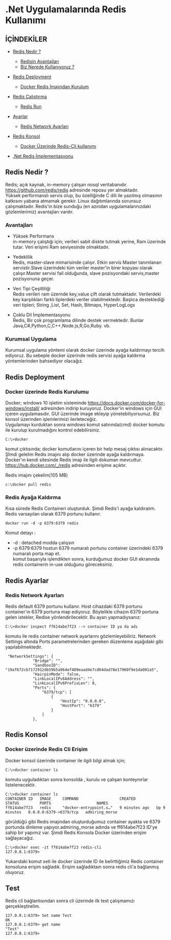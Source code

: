 # .Net Uygulamalarında Redis Kullanımı

## İÇİNDEKİLER

- [Redis Nedir ?](#redis-nedir)
  - [Redisin Avantajları](#Avantajları) 
  - [Biz Nerede Kullanıyoruz ?](#Kurumsal-Uygulama)
- [Redis Deployment](#redis-kurulum)  
  - [Docker  Redis İmajından Kurulum ](#Docker-üzerinde-Redis-Kurulumu )  
- [Redis Çalıştırma](#redis)  
  - [Redis Run](#Redis-Ayağa-Kaldırma)  
- [Ayarlar](#Redis-ayar)  

  - [Redis Network Ayarları](#Redis-Network-Ayarları)  
- [Redis Konsol](#redis-konsol)     
   - [Docker Üzerinde Redis-Cli kullanımı](#Docker-üzerinde-Redis-Cli-Erişim)  
- [.Net Redis İmplementasyonu](#redis-dotnet)
  
## Redis Nedir ?  
Redis; açık kaynak, in-memory çalışan nosql veritabanıdır. https://github.com/redis/redis adresinde reposu yer almaktadır.  
Yüksek performanslı servis olup, bu özelliğinde C dili ile yazılmış olmasının katkısını yabana atmamak gerekir. Linux dağıtımlarında sorunsuz çalışmaktadır. Redis'in bize sunduğu (en azından uygulamalarınızdaki gözlemlerimiz) avantajları vardır. 
### Avantajları
* Yüksek Performans  
in-memory çalıştığı için; verileri sabit diskte tutmak yerine, Ram üzerinde tutar. Veri erişimi Ram seviyesinde olmaktadır.
* Yedeklilik  
Redis, master-slave mimarisinde çalışır. Etkin servis Master tanımlanan servistir.Slave üzerindeki tüm veriler master'in birer kopyası olarak çalışır.Master servisi  fail olduğunda, slave pozisyondaki servis,master pozisyonuna geçer. 

* Veri Tipi Çeşitliliği  
Redis verileri ram üzernde key,value çift olarak tutmaktadır. Verilerdeki key karşılıkları farklı tiplerdeki veriler olabilmektedir. Başlıca desteklediği veri tipleri; String ,List, Set, Hash, Bitmaps, HyperLogLogs

* Çoklu Dil İmplementasyonu  
Redis, Bir çok programlama dilinde destek vermektedir. Bunlar Java,C#,Python,C,C++,Node.js,R,Go,Ruby. vb.  
### Kurumsal Uygulama    

Kurumsal uygulama yöntemi olarak docker üzerinde ayağa kaldırmayı tercih ediyoruz. Bu sebeple docker üzerinde redis servisi ayağa kaldırma yöntemlerinden bahsediyor olacağız.
## Redis Deployment  

### Docker üzerinde Redis Kurulumu  
Docker; windows 10 işletim sisteminde https://docs.docker.com/docker-for-windows/install/ adresinden indirip kuruyoruz. Docker'in windows için GUI içeren uygulamasıdır. GUI üzerinde image ekleyip yönetebiliyorsunuz. Biz konsol üzerinden işlemlerimizi ilerleteceğiz.  
Uygulamayı kurduktan sonra windows komut satırında(cmd) docker komutu ile kurulup kurulmadığını kontrol edebilirsiniz.
```
C:\>docker 
```


komut çıktısında; docker komutlarını içeren bir help mesaj çıktısı alınacaktır. Şİmdi gelelim Redis imajını alıp docker üzerinde ayağa kaldırmaya.   
Docker'ın kendi sitesinde Redis imajı ile ilgili dokuman mevcuttur. https://hub.docker.com/_/redis adresinden erişime açıktır.

Redis imajını çekelim(105 MB)  
```
c:\docker pull redis
```  
### Redis Ayağa Kaldırma
Kısa sürede Redis Containeri oluşturduk. Şimdi Redis'i ayağa kaldıralım. Redis varsayılan olarak 6379 portunu kullanır.   

```
docker run -d -p 6379:6379 redis

```    
Komut detayı :  
* -d : detached modda çalışsın
* -p 6379:6379 hostun 6379 numaralı portunu container üzerindeki 6379 numaralı porta map et.  
komut başarıyla işlendikten sonra, kurduğumuz docker GUI ekranında redis containerin in-use olduğunu göreceksiniz.  

## Redis Ayarlar  
### Redis Network Ayarları
Redis default 6379 portunu kullanır. Host cihazdaki 6379 portunu container'ın 6379 portuna map ediyoruz. Böylelikle cihazın 6379 portuna gelen istekler, Redise yönlendirilecektir. Bu ayarı yapmadıysanız:  
```
C:\>docker inspect ff614abe7f23 --> container ID ya da adı 
```
komutu ile redis container network ayarlarını gözlemleyebiliriz.  Network Settings altında Ports parametrelerinden gereken düzenleme aşağıdaki gibi yapılabilmektedir. 
```
 "NetworkSettings": {
            "Bridge": "",
            "SandboxID": "19af672cb7172912db59b5a964ef489eaad4e7cd64dad78e17960f9e1da001a5",
            "HairpinMode": false,
            "LinkLocalIPv6Address": "",
            "LinkLocalIPv6PrefixLen": 0,
            "Ports": {
                "6379/tcp": [
                    {
                        "HostIp": "0.0.0.0",
                        "HostPort": "6379"
                    }
                ]
            },
```

## Redis Konsol
### Docker üzerinde Redis Cli Erişim
Docker konsol üzerinde container ile ilgili bilgi almak için;  

```
C:\>docker container ls

```
komutu uyguladıktan sonra konsolda , kurulu ve çalışan konteynırlar listelenecektir.  

``` 
C:\>docker container ls
CONTAINER ID   IMAGE     COMMAND                  CREATED         STATUS         PORTS                    NAMES
ff614abe7f23   redis     "docker-entrypoint.s…"   9 minutes ago   Up 9 minutes   0.0.0.0:6379->6379/tcp   admiring_morse

```

görüldüğü gibi Redis imajından oluşturduğumuz container ayakta ve 6379 portunda dinleme yapıyor.admiring_morse adında ve ff614abe7f23 ID'ye sahip bir yapımız var. Şimdi Redis Konsola Docker üzerinden erişim sağlayacağız.  

```
C:\>docker exec -it ff614abe7f23 redis-cli
127.0.0.1:6379>

```
Yukarıdaki komut seti ile docker üzerinde ID ile belirttiğimiz Redis container konsoluna erişim sağladık. Erişim sağladıktaın sonra redis cli'a bağlanmış oluyoruz.   
## Test ## 
Redis cli bağlantısından sonra cli üzerinde ilk test çalışmamızı gerçekleştirelim.    
```
127.0.0.1:6379> Set name Test
OK
127.0.0.1:6379> get name
"Test"
127.0.0.1:6379>
```







